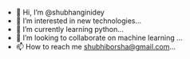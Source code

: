 - 👋 Hi, I’m @shubhanginidey
- 👀 I’m interested in new technologies...
- 🌱 I’m currently learning python...
- 💞️ I’m looking to collaborate on machine learning ...
- 📫 How to reach me shubhiborsha@gmail.com...

<!---
shubhanginidey/shubhanginidey is a ✨ special ✨ repository because its `README.md` (this file) appears on your GitHub profile.
You can click the Preview link to take a look at your changes.
--->

